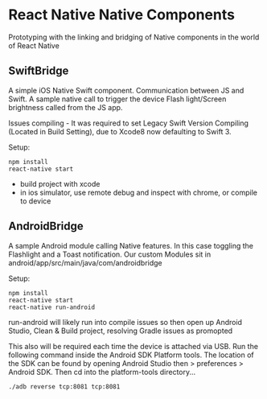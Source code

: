 # React Native Native Components
Prototyping with the linking and bridging of Native components in the world of React Native

## SwiftBridge
A simple iOS Native Swift component. Communication between JS and Swift. 
A sample native call to trigger the device Flash light/Screen brightness called from the JS app.

Issues compiling - 
It was required to set Legacy Swift Version Compiling (Located in Build Setting), due to Xcode8 now defaulting to Swift 3.

Setup:
```
npm install 
react-native start
```

- build project with xcode
- in ios simulator, use remote debug and inspect with chrome, or compile to device


## AndroidBridge
A sample Android module calling Native features. In this case toggling the Flashlight and a Toast notification.
Our custom Modules sit in android/app/src/main/java/com/androidbridge

Setup:
```
npm install 
react-native start
react-native run-android
```

run-android will likely run into compile issues so then open up Android Studio, Clean & Build project, resolving Gradle issues as promopted

This also will be required each time the device is attached via USB.
Run the following command inside the Android SDK Platform tools. 
The location of the SDK can be found by opening Android Studio then > preferences > Android SDK. 
Then cd into the platform-tools directory...

```sh
./adb reverse tcp:8081 tcp:8081
```